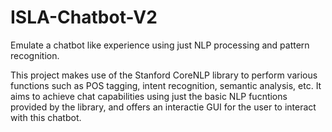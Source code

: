 # ISLA-Chatbot-V2

Emulate a chatbot like experience using just NLP processing and pattern recognition.

This project makes use of the Stanford CoreNLP library to perform various functions such as POS tagging, intent recognition, semantic analysis, etc. It aims to achieve chat capabilities using just the basic NLP fucntions provided by the library, and offers an interactie GUI for the user to interact with this chatbot. 
